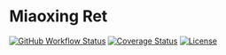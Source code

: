 # Miaoxing Ret

[![GitHub Workflow Status](https://img.shields.io/github/workflow/status/miaoxing/mxjs-ret/Build?style=flat-square)](https://github.com/miaoxing/mxjs-ret/actions)
[![Coverage Status](https://img.shields.io/coveralls/miaoxing/mxjs-ret.svg?style=flat-square)](https://coveralls.io/r/miaoxing/mxjs-ret?branch=master)
[![License](http://img.shields.io/badge/license-MIT-brightgreen.svg?style=flat-square)](http://www.opensource.org/licenses/MIT)
